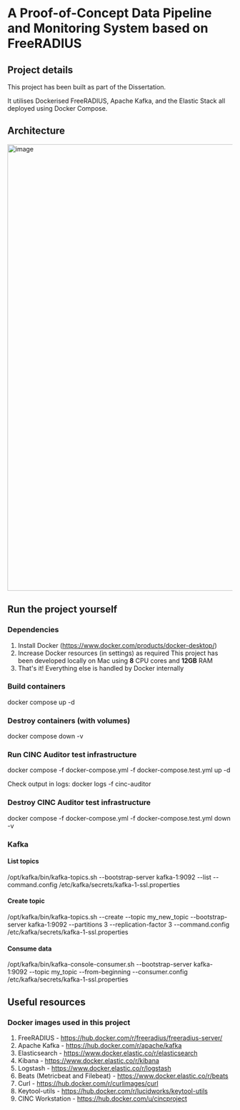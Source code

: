 # A Proof-of-Concept Data Pipeline and Monitoring System based on FreeRADIUS
## Project details
This project has been built as part of the Dissertation.

It utilises Dockerised FreeRADIUS, Apache Kafka, and the Elastic Stack all deployed using Docker Compose.

## Architecture
<img width="1000" alt="image" src="https://github.com/user-attachments/assets/901c56b7-509e-4854-be14-3a3af66b5c90" />

## Run the project yourself
### Dependencies
1. Install Docker (https://www.docker.com/products/docker-desktop/)
2. Increase Docker resources (in settings) as required
      This project has been developed locally on Mac using **8** CPU cores and **12GB** RAM
3. That's it! Everything else is handled by Docker internally
 
### Build containers
docker compose up -d

### Destroy containers (with volumes)
docker compose down -v

### Run CINC Auditor test infrastructure
docker compose -f docker-compose.yml -f docker-compose.test.yml up -d

Check output in logs: docker logs -f cinc-auditor

### Destroy CINC Auditor test infrastructure
docker compose -f docker-compose.yml -f docker-compose.test.yml down -v

### Kafka
#### List topics
/opt/kafka/bin/kafka-topics.sh --bootstrap-server kafka-1:9092 --list --command.config /etc/kafka/secrets/kafka-1-ssl.properties

#### Create topic
/opt/kafka/bin/kafka-topics.sh --create --topic my_new_topic --bootstrap-server kafka-1:9092 --partitions 3 --replication-factor 3 --command.config /etc/kafka/secrets/kafka-1-ssl.properties

#### Consume data
/opt/kafka/bin/kafka-console-consumer.sh --bootstrap-server kafka-1:9092 --topic my_topic --from-beginning --consumer.config /etc/kafka/secrets/kafka-1-ssl.properties

## Useful resources
### Docker images used in this project
1. FreeRADIUS - https://hub.docker.com/r/freeradius/freeradius-server/
2. Apache Kafka - https://hub.docker.com/r/apache/kafka
3. Elasticsearch - https://www.docker.elastic.co/r/elasticsearch
4. Kibana - https://www.docker.elastic.co/r/kibana
5. Logstash - https://www.docker.elastic.co/r/logstash
6. Beats (Metricbeat and Filebeat) - https://www.docker.elastic.co/r/beats
7. Curl - https://hub.docker.com/r/curlimages/curl
8. Keytool-utils - https://hub.docker.com/r/lucidworks/keytool-utils
9. CINC Workstation - https://hub.docker.com/u/cincproject
